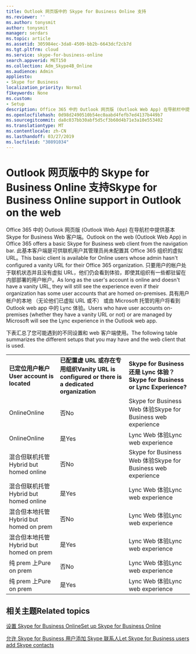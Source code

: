 ```yaml
---
title: Outlook 网页版中的 Skype for Business Online 支持
ms.reviewer: ''
ms.author: tonysmit
author: tonysmit
manager: serdars
ms.topic: article
ms.assetid: 305984ec-3da8-4509-bb2b-6643dcf2cb7d
ms.tgt.pltfrm: cloud
ms.service: skype-for-business-online
search.appverid: MET150
ms.collection: Adm_Skype4B_Online
ms.audience: Admin
appliesto:
- Skype for Business
localization_priority: Normal
f1keywords: None
ms.custom:
- Setup
description: Office 365 中的 Outlook 网页版 (Outlook Web App) 在导航栏中提供基本 Skype for Business Web 客户端。 此基本客户端是可供联机用户其管理员尚未配置其 Office 365 组织的虚拟 URL。 只要用户的帐户处于联机状态并且没有虚拟 URL，他们仍会看到体验，即使其组织有一些都驻留在内部部署的用户帐户。 具有用户帐户的本地 （无论他们已虚拟 URL 或不） 或由 Microsoft 托管的用户将看到 Outlook web app 中的 Lync 体验。
ms.openlocfilehash: 0d98d2490510b54ec0aabd4fefb7ed4137b449b7
ms.sourcegitcommit: da8c037bb30abf5d5cf3b60d4b71e3a10e553402
ms.translationtype: MT
ms.contentlocale: zh-CN
ms.lasthandoff: 03/27/2019
ms.locfileid: "30891034"
---
```

# <a name="skype-for-business-online-support-in-outlook-on-the-web"></a><span data-ttu-id="e4558-106">Outlook 网页版中的 Skype for Business Online 支持</span><span class="sxs-lookup"><span data-stu-id="e4558-106">Skype for Business Online support in Outlook on the web</span></span>

<span data-ttu-id="e4558-107">Office 365 中的 Outlook 网页版 (Outlook Web App) 在导航栏中提供基本 Skype for Business Web 客户端。</span><span class="sxs-lookup"><span data-stu-id="e4558-107">Outlook on the web (Outlook Web App) in Office 365 offers a basic Skype for Business web client from the navigation bar.</span></span> <span data-ttu-id="e4558-108">此基本客户端是可供联机用户其管理员尚未配置其 Office 365 组织的虚拟 URL。</span><span class="sxs-lookup"><span data-stu-id="e4558-108">This basic client is available for Online users whose admin hasn't configured a vanity URL for their Office 365 organization.</span></span> <span data-ttu-id="e4558-109">只要用户的帐户处于联机状态并且没有虚拟 URL，他们仍会看到体验，即使其组织有一些都驻留在内部部署的用户帐户。</span><span class="sxs-lookup"><span data-stu-id="e4558-109">As long as the user's account is online and doesn't have a vanity URL, they will still see the experience even if their organization has some user accounts that are homed on-premises.</span></span> <span data-ttu-id="e4558-110">具有用户帐户的本地 （无论他们已虚拟 URL 或不） 或由 Microsoft 托管的用户将看到 Outlook web app 中的 Lync 体验。</span><span class="sxs-lookup"><span data-stu-id="e4558-110">Users who have user accounts on-premises (whether they have a vanity URL or not) or are managed by Microsoft will see the Lync experience in the Outlook web app.</span></span>
  
<span data-ttu-id="e4558-111">下表汇总了您可能遇到的不同设置和 web 客户端使用。</span><span class="sxs-lookup"><span data-stu-id="e4558-111">The following table summarizes the different setups that you may have and the web client that is used.</span></span>
  
||||
|:-----|:-----|:-----|
|<span data-ttu-id="e4558-112">**已定位用户帐户**</span><span class="sxs-lookup"><span data-stu-id="e4558-112">**User account is located**</span></span> <br/> |<span data-ttu-id="e4558-113">**已配置虚 URL 或存在专用组织**</span><span class="sxs-lookup"><span data-stu-id="e4558-113">**Vanity URL is configured or there is a dedicated organization**</span></span> <br/> |<span data-ttu-id="e4558-114">**Skype for Business 还是 Lync 体验？**</span><span class="sxs-lookup"><span data-stu-id="e4558-114">**Skype for Business or Lync Experience?**</span></span> <br/> |
|<span data-ttu-id="e4558-115">Online</span><span class="sxs-lookup"><span data-stu-id="e4558-115">Online</span></span>  <br/> |<span data-ttu-id="e4558-116">否</span><span class="sxs-lookup"><span data-stu-id="e4558-116">No</span></span>  <br/> |<span data-ttu-id="e4558-117">Skype for Business Web 体验</span><span class="sxs-lookup"><span data-stu-id="e4558-117">Skype for Business web experience</span></span>  <br/> |
|<span data-ttu-id="e4558-118">Online</span><span class="sxs-lookup"><span data-stu-id="e4558-118">Online</span></span>  <br/> |<span data-ttu-id="e4558-119">是</span><span class="sxs-lookup"><span data-stu-id="e4558-119">Yes</span></span>  <br/> |<span data-ttu-id="e4558-120">Lync Web 体验</span><span class="sxs-lookup"><span data-stu-id="e4558-120">Lync web experience</span></span>  <br/> |
|<span data-ttu-id="e4558-121">混合但联机托管</span><span class="sxs-lookup"><span data-stu-id="e4558-121">Hybrid but homed online</span></span>  <br/> |<span data-ttu-id="e4558-122">否</span><span class="sxs-lookup"><span data-stu-id="e4558-122">No</span></span>  <br/> |<span data-ttu-id="e4558-123">Skype for Business Web 体验</span><span class="sxs-lookup"><span data-stu-id="e4558-123">Skype for Business web experience</span></span>  <br/> |
|<span data-ttu-id="e4558-124">混合但联机托管</span><span class="sxs-lookup"><span data-stu-id="e4558-124">Hybrid but homed online</span></span>  <br/> |<span data-ttu-id="e4558-125">是</span><span class="sxs-lookup"><span data-stu-id="e4558-125">Yes</span></span>  <br/> |<span data-ttu-id="e4558-126">Lync Web 体验</span><span class="sxs-lookup"><span data-stu-id="e4558-126">Lync web experience</span></span>  <br/> |
|<span data-ttu-id="e4558-127">混合但本地托管</span><span class="sxs-lookup"><span data-stu-id="e4558-127">Hybrid but homed on prem</span></span>  <br/> |<span data-ttu-id="e4558-128">否</span><span class="sxs-lookup"><span data-stu-id="e4558-128">No</span></span>  <br/> |<span data-ttu-id="e4558-129">Lync Web 体验</span><span class="sxs-lookup"><span data-stu-id="e4558-129">Lync web experience</span></span>  <br/> |
|<span data-ttu-id="e4558-130">混合但本地托管</span><span class="sxs-lookup"><span data-stu-id="e4558-130">Hybrid but homed on prem</span></span>  <br/> |<span data-ttu-id="e4558-131">是</span><span class="sxs-lookup"><span data-stu-id="e4558-131">Yes</span></span>  <br/> |<span data-ttu-id="e4558-132">Lync Web 体验</span><span class="sxs-lookup"><span data-stu-id="e4558-132">Lync web experience</span></span>  <br/> |
|<span data-ttu-id="e4558-133">纯 prem 上</span><span class="sxs-lookup"><span data-stu-id="e4558-133">Pure on prem</span></span>  <br/> |<span data-ttu-id="e4558-134">否</span><span class="sxs-lookup"><span data-stu-id="e4558-134">No</span></span>  <br/> |<span data-ttu-id="e4558-135">Lync Web 体验</span><span class="sxs-lookup"><span data-stu-id="e4558-135">Lync web experience</span></span>  <br/> |
|<span data-ttu-id="e4558-136">纯 prem 上</span><span class="sxs-lookup"><span data-stu-id="e4558-136">Pure on prem</span></span>  <br/> |<span data-ttu-id="e4558-137">是</span><span class="sxs-lookup"><span data-stu-id="e4558-137">Yes</span></span>  <br/> |<span data-ttu-id="e4558-138">Lync Web 体验</span><span class="sxs-lookup"><span data-stu-id="e4558-138">Lync web experience</span></span>  <br/> |
   

## <a name="related-topics"></a><span data-ttu-id="e4558-139">相关主题</span><span class="sxs-lookup"><span data-stu-id="e4558-139">Related topics</span></span>
[<span data-ttu-id="e4558-140">设置 Skype for Business Online</span><span class="sxs-lookup"><span data-stu-id="e4558-140">Set up Skype for Business Online</span></span>](set-up-skype-for-business-online.md)

[<span data-ttu-id="e4558-141">允许 Skype for Business 用户添加 Skype 联系人</span><span class="sxs-lookup"><span data-stu-id="e4558-141">Let Skype for Business users add Skype contacts</span></span>](let-skype-for-business-users-add-skype-contacts.md)

  
 
